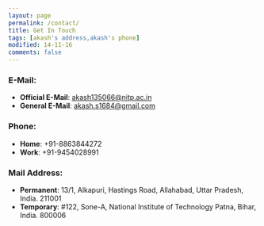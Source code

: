 ```yaml
---
layout: page
permalink: /contact/
title: Get In Touch
tags: [akash's address,akash's phone]
modified: 14-11-16
comments: false
---
```


### E-Mail:
* **Official E-Mail**: akash135066@nitp.ac.in
* **General E-Mail**: akash.s1684@gmail.com

### Phone:
* **Home**: +91-8863844272
* **Work**: +91-9454028991

### Mail Address:
* **Permanent**: 13/1, Alkapuri, Hastings Road, Allahabad, Uttar Pradesh, India. 211001
* **Temporary**: #122, Sone-A, National Institute of Technology Patna, Bihar, India. 800006

